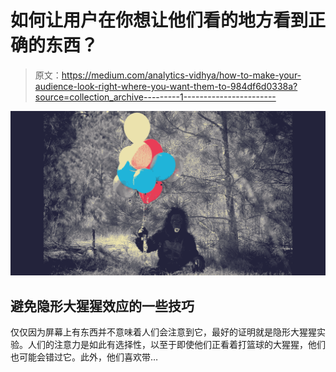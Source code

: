 # 如何让用户在你想让他们看的地方看到正确的东西？

> 原文：<https://medium.com/analytics-vidhya/how-to-make-your-audience-look-right-where-you-want-them-to-984df6d0338a?source=collection_archive---------1----------------------->

![](img/3b3f963d97ebe608014515313c3549df.png)

## 避免隐形大猩猩效应的一些技巧

仅仅因为屏幕上有东西并不意味着人们会注意到它，最好的证明就是隐形大猩猩实验。人们的注意力是如此有选择性，以至于即使他们正看着打篮球的大猩猩，他们也可能会错过它。此外，他们喜欢带…